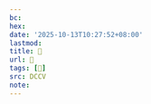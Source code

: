```yaml
---
bc:
hex:
date: '2025-10-13T10:27:52+08:00'
lastmod:
title: 􄟿
url: 􄟿
tags: [𤸁]
src: DCCV
note:
---
```

